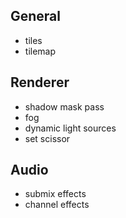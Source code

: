 ## General
- tiles
- tilemap

## Renderer
- shadow mask pass
- fog
- dynamic light sources
- set scissor

## Audio
- submix effects
- channel effects